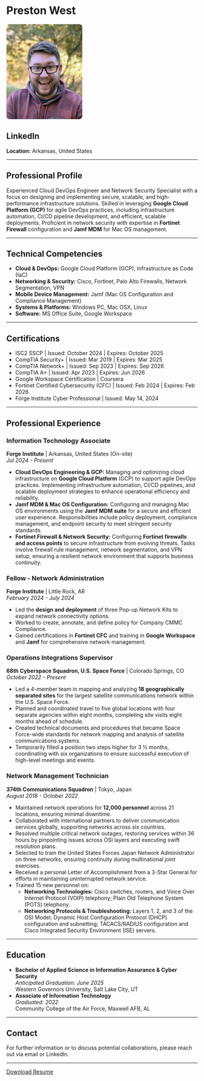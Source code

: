 # Preston West

<img src="Picture.jpg" alt="Image description" style="width:200px; height:250px; border-radius:8px;">

## LinkedIn
**Location:** Arkansas, United States

---

## Professional Profile
Experienced Cloud DevOps Engineer and Network Security Specialist with a focus on designing and implementing secure, scalable, and high-performance infrastructure solutions. Skilled in leveraging **Google Cloud Platform (GCP)** for agile DevOps practices, including infrastructure automation, CI/CD pipeline development, and efficient, scalable deployments. Proficient in network security with expertise in **Fortinet Firewall** configuration and **Jamf MDM** for Mac OS management.

---

## Technical Competencies
- **Cloud & DevOps:** Google Cloud Platform (GCP), Infrastructure as Code (IaC)
- **Networking & Security:** Cisco, Fortinet, Palo Alto Firewalls, Network Segmentation, VPN
- **Mobile Device Management:** Jamf (Mac OS Configuration and Compliance Management)
- **Systems & Platforms:** Windows PC, Mac OSX, Linux
- **Software:** MS Office Suite, Google Workspace

---

## Certifications
- ISC2 SSCP | Issued: October 2024 | Expires: October 2025
- CompTIA Security+ | Issued: Mar 2019 | Expires: Mar 2025
- CompTIA Network+ | Issued: Sep 2023 | Expires: Sep 2026
- CompTIA A+ | Issued: Apr 2023 | Expires: Jun 2026
- Google Workspace Certification | Coursera
- Fortinet Certified Cybersecurity (CFC) | Issued: Feb 2024 | Expires: Feb 2026
- Forge Institute Cyber Professional | Issued: May 14, 2024

---

## Professional Experience

### Information Technology Associate
**Forge Institute** | Arkansas, United States (On-site)  
_Jul 2024 - Present_

- **Cloud DevOps Engineering & GCP:** Managing and optimizing cloud infrastructure on **Google Cloud Platform** (GCP) to support agile DevOps practices. Implementing infrastructure automation, CI/CD pipelines, and scalable deployment strategies to enhance operational efficiency and reliability.
- **Jamf MDM & Mac OS Configuration:** Configuring and managing Mac OS environments using the **Jamf MDM suite** for a secure and efficient user experience. Responsibilities include policy deployment, compliance management, and endpoint security to meet stringent security standards.
- **Fortinet Firewall & Network Security:** Configuring **Fortinet firewalls and access points** to secure infrastructure from evolving threats. Tasks involve firewall rule management, network segmentation, and VPN setup, ensuring a resilient network environment that supports business continuity.

### Fellow - Network Administration
**Forge Institute** | Little Rock, AR  
_February 2024 - July 2024_

- Led the **design and deployment** of three Pop-up Network Kits to expand network connectivity options.
- Worked to create, annotate, and define policy for Company CMMC Compliance.
- Gained certifications in **Fortinet CFC** and training in **Google Workspace** and **Jamf** for comprehensive network management.

### Operations Integrations Supervisor
**68th Cyberspace Squadron, U.S. Space Force** | Colorado Springs, CO  
_October 2022 - Present_

- Led a 4-member team in mapping and analyzing **18 geographically separated sites** for the largest satellite communications network within the U.S. Space Force.
- Planned and coordinated travel to five global locations with four separate agencies within eight months, completing site visits eight months ahead of schedule.
- Created technical documents and procedures that became Space Force-wide standards for network mapping and analysis of satellite communications systems.
- Temporarily filled a position two steps higher for 3 ½ months, coordinating with six organizations to ensure successful execution of high-level meetings and events.

### Network Management Technician
**374th Communications Squadron** | Tokyo, Japan  
_August 2018 - October 2022_

- Maintained network operations for **12,000 personnel** across 21 locations, ensuring minimal downtime.
- Collaborated with international partners to deliver communication services globally, supporting networks across six countries.
- Resolved multiple critical network outages, restoring services within 36 hours by pinpointing issues across OSI layers and executing swift resolution plans.
- Selected to train the United States Forces Japan Network Administrator on three networks, ensuring continuity during multinational joint exercises.
- Received a personal Letter of Accomplishment from a 3-Star General for efforts in maintaining uninterrupted network service.
- Trained 15 new personnel on:
  - **Networking Technologies:** Cisco switches, routers, and Voice Over Internet Protocol (VOIP) telephony; Plain Old Telephone System (POTS) telephony.
  - **Networking Protocols & Troubleshooting:** Layers 1, 2, and 3 of the OSI Model; Dynamic Host Configuration Protocol (DHCP) configuration and subnetting; TACACS/RADIUS configuration and Cisco Integrated Security Environment (ISE) servers.

---

## Education
- **Bachelor of Applied Science in Information Assurance & Cyber Security**  
  _Anticipated Graduation: June 2025_  
  Western Governors University, Salt Lake City, UT
- **Associate of Information Technology**  
  _Graduated: 2022_  
  Community College of the Air Force, Maxwell AFB, AL

---

## Contact
For further information or to discuss potential collaborations, please reach out via email or LinkedIn.

---

[Download Resume](/ResumePrestonWest.pdf)
